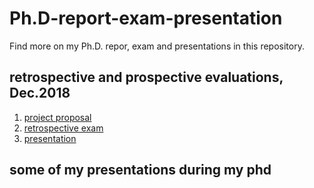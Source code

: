 # Ph.D-report-exam-presentation

Find more on my Ph.D. repor, exam and presentations in this repository.



## retrospective and prospective evaluations, Dec.2018  
1. [project proposal](https://github.com/ArmanAfrasiyabi/Ph.D-report-exam-presentation/blob/master/Reducing%20the%20need%20for%20large%20labeleddataset%20in%20the%20learning%20to%20learn%20framework.pdf)
2. [retrospective exam](https://github.com/ArmanAfrasiyabi/Ph.D-report-exam-presentation/blob/master/Retrospective%20Exam.pdf)
3. [presentation]() 

## some of my presentations during my phd 






